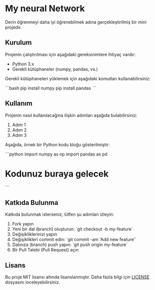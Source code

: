 # My neural Network

Derin öğrenmeyi daha iyi öğrenebilmek adına gerçekleştirilmiş bir mini projedir.

## Kurulum

Projenin çalıştırılması için aşağıdaki gereksinimlere ihtiyaç vardır:
- Python 3.x
- Gerekli kütüphaneler (numpy, pandas, vs.)

Gerekli kütüphaneleri yüklemek için aşağıdaki komutları kullanabilirsiniz:

\`\`\`bash
pip install numpy
pip install pandas
\`\`\`

## Kullanım

Projenin nasıl kullanılacağına ilişkin adımları aşağıda bulabilirsiniz:

1. Adım 1
2. Adım 2
3. Adım 3

Aşağıda, örnek bir Python kodu bloğu gösterilmiştir:

\`\`\`python
import numpy as np
import pandas as pd

# Kodunuz buraya gelecek
\`\`\`

## Katkıda Bulunma

Katkıda bulunmak isterseniz, lütfen şu adımları izleyin:
1. Fork yapın
2. Yeni bir dal (branch) oluşturun: \`git checkout -b my-feature\`
3. Değişikliklerinizi yapın
4. Değişiklikleri commit edin: \`git commit -am 'Add new feature'\`
5. Dalınıza (branch) push yapın: \`git push origin my-feature\`
6. Bir Pull Talebi (Pull Request) açın

## Lisans

Bu proje MIT lisansı altında lisanslanmıştır. Daha fazla bilgi için [LICENSE](./LICENSE) dosyasını inceleyebilirsiniz.

